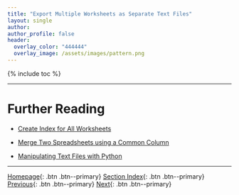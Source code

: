 ```yaml
---
title: "Export Multiple Worksheets as Separate Text Files"
layout: single
author:
author_profile: false
header:
  overlay_color: "444444"
  overlay_image: /assets/images/pattern.png
---
```


{% include toc %}









___
# Further Reading
* [Create Index for All Worksheets](02A-3-tutorial-create-index-for-all-worksheets)
* [Merge Two Spreadsheets using a Common Column](02A-4-tutorial-merge-spreadsheets-by-column)

* [Manipulating Text Files with Python](02B-0-manipulate-data-with-python)


___

[Homepage](../index.md){: .btn  .btn--primary}
[Section Index](00-DataParsing-LandingPage){: .btn  .btn--primary}
[Previous](02A-1-tutorial-create-workbook-from-multiple-files){: .btn  .btn--primary}
[Next](02A-3-tutorial-create-index-for-all-worksheets){: .btn  .btn--primary}
